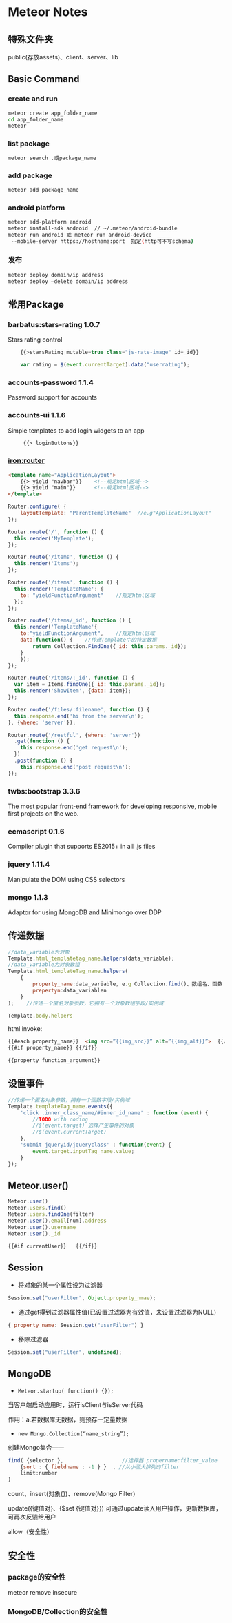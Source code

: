 # Meteor Notes

## 特殊文件夹

public(存放assets)、client、server、lib

## Basic Command

### create and run

```bash
meteor create app_folder_name
cd app_folder_name
meteor
```

### list package

```bash
meteor search .或package_name
```

### add package

```bash
meteor add package_name
```

### android platform

```bash
meteor add-platform android
meteor install-sdk android  // ~/.meteor/android-bundle
meteor run android 或 meteor run android-device
 --mobile-server https://hostname:port  指定(http可不写schema)
```

### 发布

```bash
meteor deploy domain/ip address
meteor deploy –delete domain/ip address
```

## 常用Package

### barbatus:stars-rating 1.0.7

Stars rating control

```js
	{{>starsRating mutable=true class="js-rate-image" id=_id}}

	var rating = $(event.currentTarget).data("userrating");
```

### accounts-password 1.1.4

Password support for accounts

### accounts-ui 1.1.6

Simple templates to add login widgets to an app

```html
	 {{> loginButtons}}
```

### [iron:router](https://atmospherejs.com/iron/router)

```html
<template name="ApplicationLayout">
    {{> yield "navbar"}}	<!--规定html区域-->
    {{> yield "main"}}		<!--规定html区域-->
</template>
```

```javascript
Router.configure( {
    layoutTemplate: "ParentTemplateName"  //e.g"ApplicationLayout"
});
```


```javascript
Router.route('/', function () {
  this.render('MyTemplate');
});

Router.route('/items', function () {
  this.render('Items');
});

Router.route('/items', function () {
  this.render('TemplateName': {
	to: "yieldFunctionArgument"    //规定html区域
  });
});

Router.route('/items/_id', function () {
  this.render('TemplateName'{
	to:"yieldFunctionArgument",    //规定html区域
	data:function() {    //传递Template中的特定数据
		return Collection.FindOne({_id: this.params._id});
	}
	});
});

Router.route('/items/:_id', function () {
  var item = Items.findOne({_id: this.params._id});
  this.render('ShowItem', {data: item});
});

Router.route('/files/:filename', function () {
  this.response.end('hi from the server\n');
}, {where: 'server'});

Router.route('/restful', {where: 'server'})
  .get(function () {
    this.response.end('get request\n');
  })
  .post(function () {
    this.response.end('post request\n');
});
```

### twbs:bootstrap 3.3.6

The most popular front-end framework for developing responsive, mobile first projects on the web.

### ecmascript 0.1.6

Compiler plugin that supports ES2015+ in all .js files

### jquery 1.11.4

Manipulate the DOM using CSS selectors

### mongo 1.1.3

Adaptor for using MongoDB and Minimongo over DDP

## 传递数据

```js
//data_variable为对象
Template.html_templatetag_name.helpers(data_variable);
//data_variable为对象数组
Template.html_templateTag_name.helpers(
	{
		property_name:data_variable, e.g Collection.find()、数组名、函数
		prepertyn:data_variablen
	}
);    //传递一个匿名对象参数，它拥有一个对象数组字段/实例域

Template.body.helpers
```

html invoke:

```html
{{#each property_name}}  <img src=”{{img_src}}” alt=”{{img_alt}}”>  {{/each}}
{{#if property_name}} {{/if}}

{{property function_argument}}
```

## 设置事件

```js
//传递一个匿名对象参数，拥有一个函数字段/实例域
Template.templateTag_name.events({
	'click .inner_class_name/#inner_id_name' : function (event) {
		//TODO with coding
		//$(event.target) 选择产生事件的对象
		//$(event.currentTarget)
	},
	'submit jqueryid/jqueryclass' : function(event) {
		event.target.inputTag_name.value;
	}
});
```

## Meteor.user()

```js
Meteor.user()
Meteor.users.find()
Meteor.users.findOne(filter)
Meteor.user().email[num].address
Meteor.user().username
Meteor.user()._id
```

```html
{{#if currentUser}}   {{/if}}
```

## Session

-   将对象的某一个属性设为过滤器

```js
Session.set("userFilter", Object.property_nmae);
```

-   通过get得到过滤器属性值(已设置过滤器为有效值，未设置过滤器为NULL)

```js
{ property_name: Session.get("userFilter") }
```

-   移除过滤器

```js
Session.set("userFilter", undefined);
```

## MongoDB

-   `Meteor.startup( function() {});`

当客户端启动应用时，运行isClient与isServer代码

作用：a.若数据库无数据，则预存一定量数据

-    `new Mongo.Collection(“name_string”);`

创建Mongo集合——

```js
find( {selector },                   //选择器 propername:filter_value
	{sort : { fieldname : -1 } }  , //从小至大排列的filter
	limit:number
)
```

count、insert(对象{})、remove(Mongo Filter)

update({键值对}、{$set	{键值对}})
	可通过update读入用户操作，更新数据库，可再次反馈给用户

allow（安全性）

## 安全性

### package的安全性

meteor remove insecure

### MongoDB/Collection的安全性